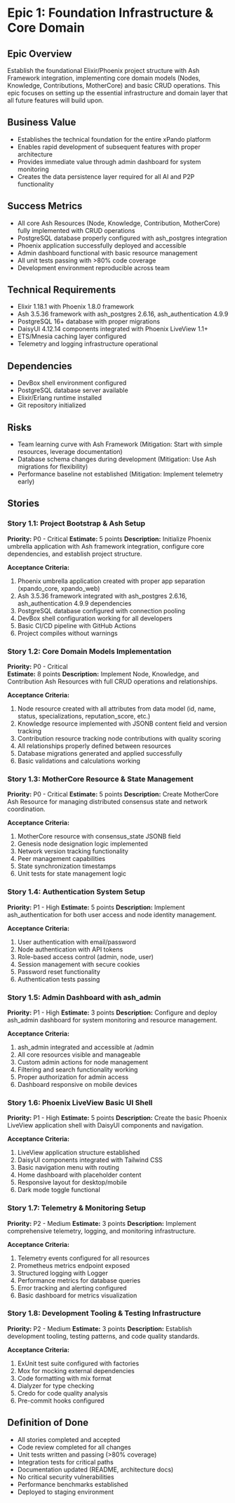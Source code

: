 # Epic 1: Foundation Infrastructure & Core Domain

## Epic Overview
Establish the foundational Elixir/Phoenix project structure with Ash Framework integration, implementing core domain models (Nodes, Knowledge, Contributions, MotherCore) and basic CRUD operations. This epic focuses on setting up the essential infrastructure and domain layer that all future features will build upon.

## Business Value
- Establishes the technical foundation for the entire xPando platform
- Enables rapid development of subsequent features with proper architecture
- Provides immediate value through admin dashboard for system monitoring
- Creates the data persistence layer required for all AI and P2P functionality

## Success Metrics
- All core Ash Resources (Node, Knowledge, Contribution, MotherCore) fully implemented with CRUD operations
- PostgreSQL database properly configured with ash_postgres integration
- Phoenix application successfully deployed and accessible
- Admin dashboard functional with basic resource management
- All unit tests passing with >80% code coverage
- Development environment reproducible across team

## Technical Requirements
- Elixir 1.18.1 with Phoenix 1.8.0 framework
- Ash 3.5.36 framework with ash_postgres 2.6.16, ash_authentication 4.9.9
- PostgreSQL 16+ database with proper migrations
- DaisyUI 4.12.14 components integrated with Phoenix LiveView 1.1+
- ETS/Mnesia caching layer configured
- Telemetry and logging infrastructure operational

## Dependencies
- DevBox shell environment configured
- PostgreSQL database server available
- Elixir/Erlang runtime installed
- Git repository initialized

## Risks
- Team learning curve with Ash Framework (Mitigation: Start with simple resources, leverage documentation)
- Database schema changes during development (Mitigation: Use Ash migrations for flexibility)
- Performance baseline not established (Mitigation: Implement telemetry early)

## Stories

### Story 1.1: Project Bootstrap & Ash Setup
**Priority:** P0 - Critical
**Estimate:** 5 points
**Description:** Initialize Phoenix umbrella application with Ash framework integration, configure core dependencies, and establish project structure.

**Acceptance Criteria:**
1. Phoenix umbrella application created with proper app separation (xpando_core, xpando_web)
2. Ash 3.5.36 framework integrated with ash_postgres 2.6.16, ash_authentication 4.9.9 dependencies
3. PostgreSQL database configured with connection pooling
4. DevBox shell configuration working for all developers
5. Basic CI/CD pipeline with GitHub Actions
6. Project compiles without warnings

### Story 1.2: Core Domain Models Implementation
**Priority:** P0 - Critical  
**Estimate:** 8 points
**Description:** Implement Node, Knowledge, and Contribution Ash Resources with full CRUD operations and relationships.

**Acceptance Criteria:**
1. Node resource created with all attributes from data model (id, name, status, specializations, reputation_score, etc.)
2. Knowledge resource implemented with JSONB content field and version tracking
3. Contribution resource tracking node contributions with quality scoring
4. All relationships properly defined between resources
5. Database migrations generated and applied successfully
6. Basic validations and calculations working

### Story 1.3: MotherCore Resource & State Management
**Priority:** P0 - Critical
**Estimate:** 5 points
**Description:** Create MotherCore Ash Resource for managing distributed consensus state and network coordination.

**Acceptance Criteria:**
1. MotherCore resource with consensus_state JSONB field
2. Genesis node designation logic implemented
3. Network version tracking functionality
4. Peer management capabilities
5. State synchronization timestamps
6. Unit tests for state management logic

### Story 1.4: Authentication System Setup
**Priority:** P1 - High
**Estimate:** 5 points
**Description:** Implement ash_authentication for both user access and node identity management.

**Acceptance Criteria:**
1. User authentication with email/password
2. Node authentication with API tokens
3. Role-based access control (admin, node, user)
4. Session management with secure cookies
5. Password reset functionality
6. Authentication tests passing

### Story 1.5: Admin Dashboard with ash_admin
**Priority:** P1 - High
**Estimate:** 3 points
**Description:** Configure and deploy ash_admin dashboard for system monitoring and resource management.

**Acceptance Criteria:**
1. ash_admin integrated and accessible at /admin
2. All core resources visible and manageable
3. Custom admin actions for node management
4. Filtering and search functionality working
5. Proper authorization for admin access
6. Dashboard responsive on mobile devices

### Story 1.6: Phoenix LiveView Basic UI Shell
**Priority:** P1 - High
**Estimate:** 5 points
**Description:** Create the basic Phoenix LiveView application shell with DaisyUI components and navigation.

**Acceptance Criteria:**
1. LiveView application structure established
2. DaisyUI components integrated with Tailwind CSS
3. Basic navigation menu with routing
4. Home dashboard with placeholder content
5. Responsive layout for desktop/mobile
6. Dark mode toggle functional

### Story 1.7: Telemetry & Monitoring Setup
**Priority:** P2 - Medium
**Estimate:** 3 points
**Description:** Implement comprehensive telemetry, logging, and monitoring infrastructure.

**Acceptance Criteria:**
1. Telemetry events configured for all resources
2. Prometheus metrics endpoint exposed
3. Structured logging with Logger
4. Performance metrics for database queries
5. Error tracking and alerting configured
6. Basic dashboard for metrics visualization

### Story 1.8: Development Tooling & Testing Infrastructure
**Priority:** P2 - Medium
**Estimate:** 3 points
**Description:** Establish development tooling, testing patterns, and code quality standards.

**Acceptance Criteria:**
1. ExUnit test suite configured with factories
2. Mox for mocking external dependencies
3. Code formatting with mix format
4. Dialyzer for type checking
5. Credo for code quality analysis
6. Pre-commit hooks configured

## Definition of Done
- All stories completed and accepted
- Code review completed for all changes
- Unit tests written and passing (>80% coverage)
- Integration tests for critical paths
- Documentation updated (README, architecture docs)
- No critical security vulnerabilities
- Performance benchmarks established
- Deployed to staging environment